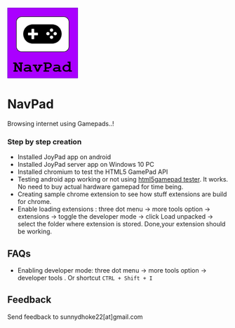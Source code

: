 ![Navigate + GamePad](Assets/Logo/NavPad-logo.png)
# NavPad

Browsing internet using Gamepads..!

### Step by step creation

- Installed JoyPad app on android
- Installed JoyPad server app on Windows 10 PC
- Installed chromium to test the HTML5 GamePad API
- Testing android app working or not using [html5gamepad tester](https://html5gamepad.com/). It works. No need to buy actual hardware gamepad for time being.
- Creating sample chrome extension to see how stuff extensions are build for chrome.
- Enable loading extensions : three dot menu -> more tools option -> extensions -> toggle the developer mode -> click Load unpacked -> select the folder where extension is stored. Done,your extension should be working.
## FAQs
- Enabling developer mode: three dot menu -> more tools option -> developer tools . Or shortcut `CTRL + Shift + I`


## Feedback

Send feedback to sunnydhoke22[at]gmail.com
